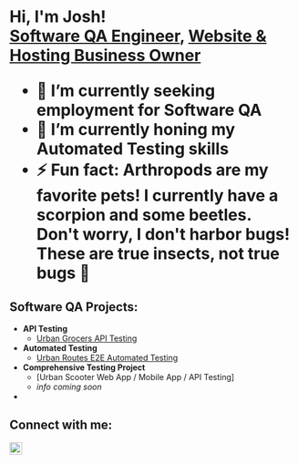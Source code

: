 <h1>Hi, I'm Josh! <br/><a href="https://github.com/Josh-Kleckner">Software QA Engineer</a>, <a href="https://www.linkedin.com/in/joshuakleckner/">Website & Hosting Business Owner</a>

- 🔭 I’m currently seeking employment for Software QA
- 🌱 I’m currently honing my Automated Testing skills
- ⚡ Fun fact: Arthropods are my favorite pets! I currently have a scorpion and some beetles. Don't worry, I don't harbor bugs! These are true insects, not true bugs 🦂

<h2>Software QA Projects:</h2>

- <b>API Testing</b>
  - [Urban Grocers API Testing](https://github.com/Josh-Kleckner/Urban-Grocers-API-Testing)
- <b>Automated Testing</b>
  - [Urban Routes E2E Automated Testing](https://github.com/Josh-Kleckner/Urban-Routes-E2E-Automated-Testing)
- <b>Comprehensive Testing Project</b>
  - [Urban Scooter Web App / Mobile App / API Testing]
  - *info coming soon*
- 


<h2>Connect with me:</h2>

[<img align="left" alt="JoshKleckner | LinkedIn" width="22px" src="https://cdn.jsdelivr.net/npm/simple-icons@v3/icons/linkedin.svg" />][linkedin]

[linkedin]: https://www.linkedin.com/in/joshuakleckner/
